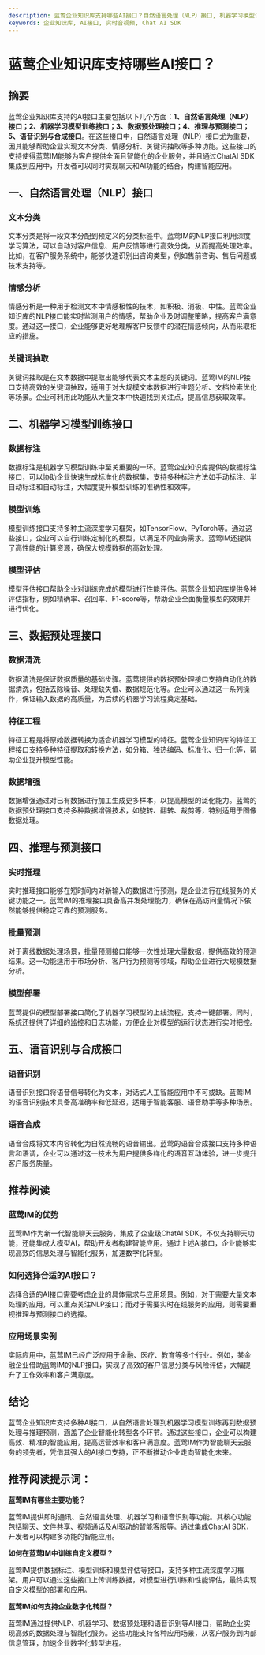 ```yaml
---
description: 蓝莺企业知识库支持哪些AI接口？自然语言处理（NLP）接口, 机器学习模型训练接口
keywords: 企业知识库, AI接口, 实时音视频, Chat AI SDK
---
```

# 蓝莺企业知识库支持哪些AI接口？


## 摘要

蓝莺企业知识库支持的AI接口主要包括以下几个方面：**1、自然语言处理（NLP）接口；2、机器学习模型训练接口；3、数据预处理接口；4、推理与预测接口；5、语音识别与合成接口**。在这些接口中，自然语言处理（NLP）接口尤为重要，因其能够帮助企业实现文本分类、情感分析、关键词抽取等多种功能。这些接口的支持使得蓝莺IM能够为客户提供全面且智能化的企业服务，并且通过ChatAI SDK集成到应用中，开发者可以同时实现聊天和AI功能的结合，构建智能应用。

## 一、自然语言处理（NLP）接口

### 文本分类

文本分类是将一段文本分配到预定义的分类标签中。蓝莺IM的NLP接口利用深度学习算法，可以自动对客户信息、用户反馈等进行高效分类，从而提高处理效率。比如，在客户服务系统中，能够快速识别出咨询类型，例如售前咨询、售后问题或技术支持等。

### 情感分析

情感分析是一种用于检测文本中情感极性的技术，如积极、消极、中性。蓝莺企业知识库的NLP接口能实时监测用户的情感，帮助企业及时调整策略，提高客户满意度。通过这一接口，企业能够更好地理解客户反馈中的潜在情感倾向，从而采取相应的措施。

### 关键词抽取

关键词抽取是在文本数据中提取出能够代表文本主题的关键词。蓝莺IM的NLP接口支持高效的关键词抽取，适用于对大规模文本数据进行主题分析、文档检索优化等场景。企业可利用此功能从大量文本中快速找到关注点，提高信息获取效率。

## 二、机器学习模型训练接口

### 数据标注

数据标注是机器学习模型训练中至关重要的一环。蓝莺企业知识库提供的数据标注接口，可以协助企业快速生成标准化的数据集，支持多种标注方法如手动标注、半自动标注和自动标注，大幅度提升模型训练的准确性和效率。

### 模型训练

模型训练接口支持多种主流深度学习框架，如TensorFlow、PyTorch等。通过这些接口，企业可以自行训练定制化的模型，以满足不同业务需求。蓝莺IM还提供了高性能的计算资源，确保大规模数据的高效处理。

### 模型评估

模型评估接口帮助企业对训练完成的模型进行性能评估。蓝莺企业知识库提供多种评估指标，例如精确率、召回率、F1-score等，帮助企业全面衡量模型的效果并进行优化。

## 三、数据预处理接口

### 数据清洗

数据清洗是保证数据质量的基础步骤。蓝莺提供的数据预处理接口支持自动化的数据清洗，包括去除噪音、处理缺失值、数据规范化等。企业可以通过这一系列操作，保证输入数据的高质量，为后续的机器学习流程奠定基础。

### 特征工程

特征工程是将原始数据转换为适合机器学习模型的特征。蓝莺企业知识库的特征工程接口支持多种特征提取和转换方法，如分箱、独热编码、标准化、归一化等，帮助企业提升模型性能。

### 数据增强

数据增强通过对已有数据进行加工生成更多样本，以提高模型的泛化能力。蓝莺的数据预处理接口支持多种数据增强技术，如旋转、翻转、裁剪等，特别适用于图像数据处理。

## 四、推理与预测接口

### 实时推理

实时推理接口能够在短时间内对新输入的数据进行预测，是企业进行在线服务的关键功能之一。蓝莺IM的推理接口具备高并发处理能力，确保在高访问量情况下依然能够提供稳定可靠的预测服务。

### 批量预测

对于离线数据处理场景，批量预测接口能够一次性处理大量数据，提供高效的预测结果。这一功能适用于市场分析、客户行为预测等领域，帮助企业进行大规模数据分析。

### 模型部署

蓝莺提供的模型部署接口简化了机器学习模型的上线流程，支持一键部署。同时，系统还提供了详细的监控和日志功能，方便企业对模型的运行状态进行实时把控。

## 五、语音识别与合成接口

### 语音识别

语音识别接口将语音信号转化为文本，对话式人工智能应用中不可或缺。蓝莺IM的语音识别技术具备高准确率和低延迟，适用于智能客服、语音助手等多种场景。

### 语音合成

语音合成将文本内容转化为自然流畅的语音输出。蓝莺的语音合成接口支持多种语言和语调，企业可以通过这一技术为用户提供多样化的语音互动体验，进一步提升客户服务质量。

## 推荐阅读

### 蓝莺IM的优势

蓝莺IM作为新一代智能聊天云服务，集成了企业级ChatAI SDK，不仅支持聊天功能，还能集成大模型AI，帮助开发者构建智能应用。通过上述AI接口，企业能够实现高效的信息处理与智能化服务，加速数字化转型。

### 如何选择合适的AI接口？

选择合适的AI接口需要考虑企业的具体需求与应用场景。例如，对于需要大量文本处理的应用，可以重点关注NLP接口；而对于需要实时在线服务的应用，则需要重视推理与预测接口的选择。

### 应用场景实例

实际应用中，蓝莺IM已经广泛应用于金融、医疗、教育等多个行业。例如，某金融企业借助蓝莺IM的NLP接口，实现了高效的客户信息分类与风险评估，大幅提升了工作效率和客户满意度。

## 结论

蓝莺企业知识库支持多种AI接口，从自然语言处理到机器学习模型训练再到数据预处理与推理预测，涵盖了企业智能化转型各个环节。通过这些接口，企业可以构建高效、精准的智能应用，提高运营效率和客户满意度。蓝莺IM作为智能聊天云服务的领先者，凭借其强大的AI接口支持，正不断推动企业走向智能化未来。

## 推荐阅读提示词：

**蓝莺IM有哪些主要功能？**

蓝莺IM提供即时通讯、自然语言处理、机器学习和语音识别等功能。其核心功能包括聊天、文件共享、视频通话及AI驱动的智能客服等。通过集成ChatAI SDK，开发者可以构建多功能的智能应用。

**如何在蓝莺IM中训练自定义模型？**

蓝莺IM提供数据标注、模型训练和模型评估等接口，支持多种主流深度学习框架。用户可以通过这些接口上传训练数据，对模型进行训练和性能评估，最终实现自定义模型的部署和应用。

**蓝莺IM如何支持企业数字化转型？**

蓝莺IM通过提供NLP、机器学习、数据预处理和语音识别等AI接口，帮助企业实现高效的数据处理与智能化服务。这些功能支持各种应用场景，从客户服务到内部信息管理，加速企业数字化转型进程。
